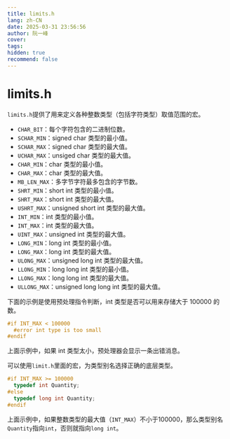 ```yaml
---
title: limits.h
lang: zh-CN
date: 2025-03-31 23:56:56
author: 阮一峰
cover: 
tags:
hidden: true
recommend: false
---
```


# limits.h

`limits.h`提供了用来定义各种整数类型（包括字符类型）取值范围的宏。

- `CHAR_BIT`：每个字符包含的二进制位数。
- `SCHAR_MIN`：signed char 类型的最小值。
- `SCHAR_MAX`：signed char 类型的最大值。
- `UCHAR_MAX`：unsiged char 类型的最大值。
- `CHAR_MIN`：char 类型的最小值。
- `CHAR_MAX`：char 类型的最大值。
- `MB_LEN_MAX`：多字节字符最多包含的字节数。
- `SHRT_MIN`：short int 类型的最小值。
- `SHRT_MAX`：short int 类型的最大值。
- `USHRT_MAX`：unsigned short int 类型的最大值。
- `INT_MIN`：int 类型的最小值。
- `INT_MAX`：int 类型的最大值。
- `UINT_MAX`：unsigned int 类型的最大值。
- `LONG_MIN`：long int 类型的最小值。
- `LONG_MAX`：long int 类型的最大值。
- `ULONG_MAX`：unsigned long int 类型的最大值。
- `LLONG_MIN`：long long int 类型的最小值。
- `LLONG_MAX`：long long int 类型的最大值。
- `ULLONG_MAX`：unsigned long long int 类型的最大值。

下面的示例是使用预处理指令判断，int 类型是否可以用来存储大于 100000 的数。

```c
#if INT_MAX < 100000
  #error int type is too small
#endif
```

上面示例中，如果 int 类型太小，预处理器会显示一条出错消息。

可以使用`limit.h`里面的宏，为类型别名选择正确的底层类型。

```c
#if INT_MAX >= 100000
  typedef int Quantity;
#else
  typedef long int Quantity;
#endif
```

上面示例中，如果整数类型的最大值（`INT_MAX`）不小于100000，那么类型别名`Quantity`指向`int`，否则就指向`long int`。

